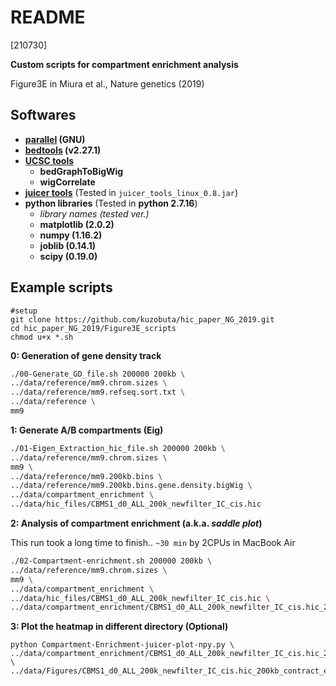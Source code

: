 # README

[210730]

**Custom scripts for compartment enrichment analysis**

Figure3E in Miura et al., Nature genetics (2019)


## Softwares

- **[parallel](https://www.gnu.org/software/parallel/) (GNU)**
- **[bedtools](https://bedtools.readthedocs.io/en/latest/) (v2.27.1)**
- **[UCSC tools](http://hgdownload.cse.ucsc.edu/admin/exe/)**
	- **bedGraphToBigWig**
	- **wigCorrelate**
- **[juicer tools](https://github.com/aidenlab/juicer/wiki/Download)** (Tested in `juicer_tools_linux_0.8.jar`)  
- **python libraries** (Tested in **python 2.7.16**)
	- *library names (tested ver.)* 
	- **matplotlib (2.0.2)**
	- **numpy (1.16.2)**
	- **joblib (0.14.1)**
	- **scipy (0.19.0)**

## Example scripts

```
#setup
git clone https://github.com/kuzobuta/hic_paper_NG_2019.git
cd hic_paper_NG_2019/Figure3E_scripts
chmod u+x *.sh
```

**0: Generation of gene density track**

```bash
./00-Generate_GD_file.sh 200000 200kb \
../data/reference/mm9.chrom.sizes \
../data/reference/mm9.refseq.sort.txt \
../data/reference \
mm9
```

**1: Generate A/B compartments (Eig)** 

```bash
./01-Eigen_Extraction_hic_file.sh 200000 200kb \
../data/reference/mm9.chrom.sizes \
mm9 \
../data/reference/mm9.200kb.bins \
../data/reference/mm9.200kb.bins.gene.density.bigWig \
../data/compartment_enrichment \
../data/hic_files/CBMS1_d0_ALL_200k_newfilter_IC_cis.hic
```

**2: Analysis of compartment enrichment (a.k.a. *saddle plot*)**

This run took a long time to finish..
`~30 min` by 2CPUs in MacBook Air

```bash
./02-Compartment-enrichment.sh 200000 200kb \
../data/reference/mm9.chrom.sizes \
mm9 \
../data/compartment_enrichment \
../data/hic_files/CBMS1_d0_ALL_200k_newfilter_IC_cis.hic \
../data/compartment_enrichment/CBMS1_d0_ALL_200k_newfilter_IC_cis.hic_200kb_eigen_mm9_correct.bedGraph
```

**3: Plot the heatmap in different directory (Optional)**

```
python Compartment-Enrichment-juicer-plot-npy.py \
../data/compartment_enrichment/CBMS1_d0_ALL_200k_newfilter_IC_cis.hic_200kb_mean_med_std_oe_percentile_AtoB.npy \
../data/Figures/CBMS1_d0_ALL_200k_newfilter_IC_cis.hic_200kb_contract_enrichment_in_compartments_scale
```



